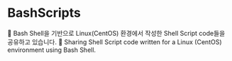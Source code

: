 # BashScripts

💜 Bash Shell을 기반으로 Linux(CentOS) 환경에서 작성한 Shell Script code들을 공유하고 있습니다.
💜 Sharing Shell Script code written for a Linux (CentOS) environment using Bash Shell.
